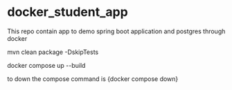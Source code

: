 # docker_student_app
This repo contain app to demo spring boot application and postgres through docker

mvn clean package -DskipTests

docker compose up --build


to down the compose command is {docker compose down}
